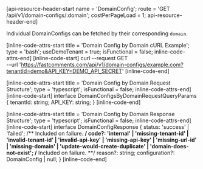[api-resource-header-start name = 'DomainConfig'; route = 'GET /api/v1/domain-configs/:domain'; costPerPageLoad = 1; api-resource-header-end]

Individual DomainConfigs can be fetched by their corresponding `domain`. 

[inline-code-attrs-start title = 'Domain Config by Domain cURL Example'; type = 'bash'; useDemoTenant = true; isFunctional = false; inline-code-attrs-end]
[inline-code-start]
curl --request GET \
  --url 'https://fastcomments.com/api/v1/domain-configs/example.com?tenantId=demo&API_KEY=DEMO_API_SECRET'
[inline-code-end]

[inline-code-attrs-start title = 'Domain Config by Domain Request Structure'; type = 'typescript'; isFunctional = false; inline-code-attrs-end]
[inline-code-start]
interface DomainConfigsByDomainRequestQueryParams {
    tenantId: string;
    API_KEY: string;
}
[inline-code-end]

[inline-code-attrs-start title = 'Domain Config by Domain Response Structure'; type = 'typescript'; isFunctional = false; inline-code-attrs-end]
[inline-code-start]
interface DomainConfigResponse {
    status: 'success' | 'failed';
    /** Included on failure. **/
    code?: 'internal' | 'missing-tenant-id' | 'invalid-tenant-id' | 'invalid-api-key' | 'missing-api-key' | 'missing-url-id' | 'missing-domain' | 'update-would-create-duplicate' | 'domain-does-not-exist';
    /** Included on failure. **/
    reason?: string;
    configuration?: DomainConfig | null;
}
[inline-code-end]
